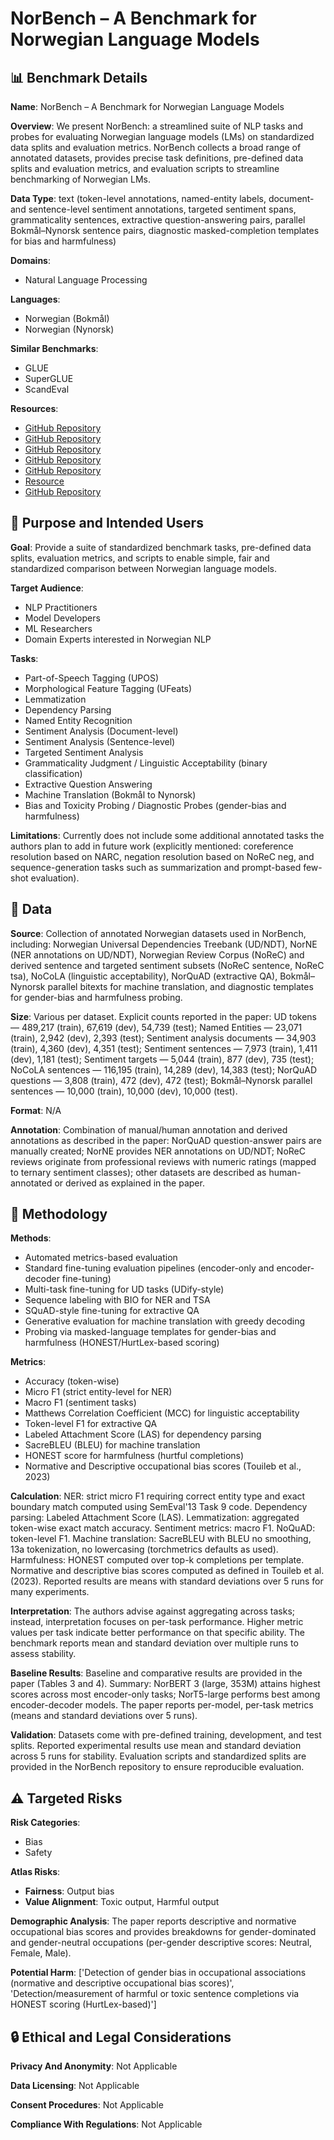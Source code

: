 # NorBench – A Benchmark for Norwegian Language Models

## 📊 Benchmark Details

**Name**: NorBench – A Benchmark for Norwegian Language Models

**Overview**: We present NorBench: a streamlined suite of NLP tasks and probes for evaluating Norwegian language models (LMs) on standardized data splits and evaluation metrics. NorBench collects a broad range of annotated datasets, provides precise task definitions, pre-defined data splits and evaluation metrics, and evaluation scripts to streamline benchmarking of Norwegian LMs.

**Data Type**: text (token-level annotations, named-entity labels, document- and sentence-level sentiment annotations, targeted sentiment spans, grammaticality sentences, extractive question-answering pairs, parallel Bokmål–Nynorsk sentence pairs, diagnostic masked-completion templates for bias and harmfulness)

**Domains**:
- Natural Language Processing

**Languages**:
- Norwegian (Bokmål)
- Norwegian (Nynorsk)

**Similar Benchmarks**:
- GLUE
- SuperGLUE
- ScandEval

**Resources**:
- [GitHub Repository](https://github.com/ltgoslo/norbench)
- [GitHub Repository](https://github.com/ltgoslo/norne)
- [GitHub Repository](https://github.com/ltgoslo/norec_sentence)
- [GitHub Repository](https://github.com/ltgoslo/norec_tsa)
- [GitHub Repository](https://github.com/ltgoslo/NorQuAD)
- [Resource](https://huggingface.co/datasets/NbAiLab/NCC)
- [GitHub Repository](https://github.com/huggingface/tokenizers)

## 🎯 Purpose and Intended Users

**Goal**: Provide a suite of standardized benchmark tasks, pre-defined data splits, evaluation metrics, and scripts to enable simple, fair and standardized comparison between Norwegian language models.

**Target Audience**:
- NLP Practitioners
- Model Developers
- ML Researchers
- Domain Experts interested in Norwegian NLP

**Tasks**:
- Part-of-Speech Tagging (UPOS)
- Morphological Feature Tagging (UFeats)
- Lemmatization
- Dependency Parsing
- Named Entity Recognition
- Sentiment Analysis (Document-level)
- Sentiment Analysis (Sentence-level)
- Targeted Sentiment Analysis
- Grammaticality Judgment / Linguistic Acceptability (binary classification)
- Extractive Question Answering
- Machine Translation (Bokmål to Nynorsk)
- Bias and Toxicity Probing / Diagnostic Probes (gender-bias and harmfulness)

**Limitations**: Currently does not include some additional annotated tasks the authors plan to add in future work (explicitly mentioned: coreference resolution based on NARC, negation resolution based on NoReC neg, and sequence-generation tasks such as summarization and prompt-based few-shot evaluation).

## 💾 Data

**Source**: Collection of annotated Norwegian datasets used in NorBench, including: Norwegian Universal Dependencies Treebank (UD/NDT), NorNE (NER annotations on UD/NDT), Norwegian Review Corpus (NoReC) and derived sentence and targeted sentiment subsets (NoReC sentence, NoReC tsa), NoCoLA (linguistic acceptability), NorQuAD (extractive QA), Bokmål–Nynorsk parallel bitexts for machine translation, and diagnostic templates for gender-bias and harmfulness probing.

**Size**: Various per dataset. Explicit counts reported in the paper: UD tokens — 489,217 (train), 67,619 (dev), 54,739 (test); Named Entities — 23,071 (train), 2,942 (dev), 2,393 (test); Sentiment analysis documents — 34,903 (train), 4,360 (dev), 4,351 (test); Sentiment sentences — 7,973 (train), 1,411 (dev), 1,181 (test); Sentiment targets — 5,044 (train), 877 (dev), 735 (test); NoCoLA sentences — 116,195 (train), 14,289 (dev), 14,383 (test); NorQuAD questions — 3,808 (train), 472 (dev), 472 (test); Bokmål–Nynorsk parallel sentences — 10,000 (train), 10,000 (dev), 10,000 (test).

**Format**: N/A

**Annotation**: Combination of manual/human annotation and derived annotations as described in the paper: NorQuAD question-answer pairs are manually created; NorNE provides NER annotations on UD/NDT; NoReC reviews originate from professional reviews with numeric ratings (mapped to ternary sentiment classes); other datasets are described as human-annotated or derived as explained in the paper.

## 🔬 Methodology

**Methods**:
- Automated metrics-based evaluation
- Standard fine-tuning evaluation pipelines (encoder-only and encoder-decoder fine-tuning)
- Multi-task fine-tuning for UD tasks (UDify-style)
- Sequence labeling with BIO for NER and TSA
- SQuAD-style fine-tuning for extractive QA
- Generative evaluation for machine translation with greedy decoding
- Probing via masked-language templates for gender-bias and harmfulness (HONEST/HurtLex-based scoring)

**Metrics**:
- Accuracy (token-wise)
- Micro F1 (strict entity-level for NER)
- Macro F1 (sentiment tasks)
- Matthews Correlation Coefficient (MCC) for linguistic acceptability
- Token-level F1 for extractive QA
- Labeled Attachment Score (LAS) for dependency parsing
- SacreBLEU (BLEU) for machine translation
- HONEST score for harmfulness (hurtful completions)
- Normative and Descriptive occupational bias scores (Touileb et al., 2023)

**Calculation**: NER: strict micro F1 requiring correct entity type and exact boundary match computed using SemEval'13 Task 9 code. Dependency parsing: Labeled Attachment Score (LAS). Lemmatization: aggregated token-wise exact match accuracy. Sentiment metrics: macro F1. NoQuAD: token-level F1. Machine translation: SacreBLEU with BLEU no smoothing, 13a tokenization, no lowercasing (torchmetrics defaults as used). Harmfulness: HONEST computed over top-k completions per template. Normative and descriptive bias scores computed as defined in Touileb et al. (2023). Reported results are means with standard deviations over 5 runs for many experiments.

**Interpretation**: The authors advise against aggregating across tasks; instead, interpretation focuses on per-task performance. Higher metric values per task indicate better performance on that specific ability. The benchmark reports mean and standard deviation over multiple runs to assess stability.

**Baseline Results**: Baseline and comparative results are provided in the paper (Tables 3 and 4). Summary: NorBERT 3 (large, 353M) attains highest scores across most encoder-only tasks; NorT5-large performs best among encoder-decoder models. The paper reports per-model, per-task metrics (means and standard deviations over 5 runs).

**Validation**: Datasets come with pre-defined training, development, and test splits. Reported experimental results use mean and standard deviation across 5 runs for stability. Evaluation scripts and standardized splits are provided in the NorBench repository to ensure reproducible evaluation.

## ⚠️ Targeted Risks

**Risk Categories**:
- Bias
- Safety

**Atlas Risks**:
- **Fairness**: Output bias
- **Value Alignment**: Toxic output, Harmful output

**Demographic Analysis**: The paper reports descriptive and normative occupational bias scores and provides breakdowns for gender-dominated and gender-neutral occupations (per-gender descriptive scores: Neutral, Female, Male).

**Potential Harm**: ['Detection of gender bias in occupational associations (normative and descriptive occupational bias scores)', 'Detection/measurement of harmful or toxic sentence completions via HONEST scoring (HurtLex-based)']

## 🔒 Ethical and Legal Considerations

**Privacy And Anonymity**: Not Applicable

**Data Licensing**: Not Applicable

**Consent Procedures**: Not Applicable

**Compliance With Regulations**: Not Applicable
